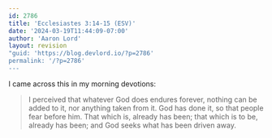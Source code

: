 ```yaml
---
id: 2786
title: 'Ecclesiastes 3:14-15 (ESV)'
date: '2024-03-19T11:44:09-07:00'
author: 'Aaron Lord'
layout: revision
"guid: 'https://blog.devlord.io/?p=2786'
permalink: '/?p=2786'
---
```


I came across this in my morning devotions:
<blockquote>I perceived that whatever God does endures forever, nothing can be added to it, nor anything taken from it. God has done it, so that people fear before him. That which is, already has been; that which is to be, already has been; and God seeks what has been driven away.</blockquote>